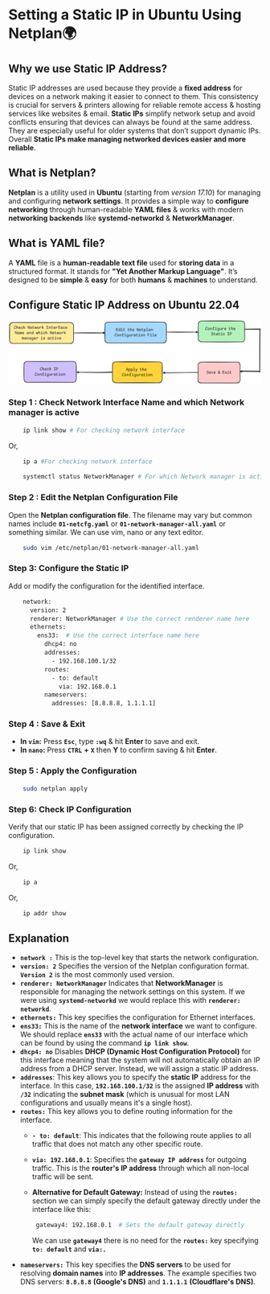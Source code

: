 # Setting a Static IP in Ubuntu Using Netplan🌍

## Why we use Static IP Address?
Static IP addresses are used because they provide a **fixed address** for devices on a network making it easier to connect to them. This consistency is crucial for servers & printers allowing for reliable remote access & hosting services like websites & email. **Static IPs** simplify network setup and avoid conflicts ensuring that devices can always be found at the same address. They are especially useful for older systems that don’t support dynamic IPs. Overall **Static IPs make managing networked devices easier and more reliable**.

## What is Netplan?
**Netplan** is a utility used in **Ubuntu** (starting from *version 17.10*) for managing and configuring **network settings**. It provides a simple way to **configure networking** through human-readable **YAML files** & works with modern **networking backends** like **systemd-networkd** & **NetworkManager**.

## What is YAML file?
A **YAML** file is a **human-readable text file** used for **storing data** in a structured format. It stands for **"Yet Another Markup Language"**. It’s designed to be **simple** & **easy** for both **humans** & **machines** to understand.

## Configure Static IP Address on Ubuntu 22.04 
<div align="center">
  <img src="Images/Static IP Configuration workflow.png" alt="Project Logo" width=100% height=30%/>
</div>

### Step 1 : Check Network Interface Name and which Network manager is active
```bash
    ip link show # For checking network interface
```
Or,
```bash 
    ip a #For checking network interface
```
```bash
    systemctl status NetworkManager # For which Network manager is active
```
### Step 2 : Edit the Netplan Configuration File
Open the **Netplan configuration file**. The filename may vary but common names include **`01-netcfg.yaml`** or **`01-network-manager-all.yaml`** or something similar. We can use vim, nano or any text editor.
```bash
    sudo vim /etc/netplan/01-network-manager-all.yaml
```
### Step 3: Configure the Static IP
Add or modify the configuration for the identified interface.
```bash
    network:
      version: 2
      renderer: NetworkManager # Use the correct renderer name here
      ethernets:
        ens33:  # Use the correct interface name here
          dhcp4: no
          addresses:
            - 192.168.100.1/32
          routes:
            - to: default
              via: 192.168.0.1
          nameservers:
            addresses: [8.8.8.8, 1.1.1.1]
```
### Step 4 : Save & Exit
 - **In `vim`:** Press **`Esc`**, type **`:wq`** & hit **Enter** to save and exit.
 - **In `nano`:** Press **`CTRL`** **+** **`X`** then **Y** to confirm saving & hit **Enter**.

### Step 5 : Apply the Configuration
```bash
    sudo netplan apply
```
### Step 6: Check IP Configuration
Verify that our static IP has been assigned correctly by checking the IP configuration.
```bash
    ip link show 
```
Or,
```bash 
    ip a 
```
Or,
```bash
    ip addr show
```
## Explanation 
 - **`network :`** This is the top-level key that starts the network configuration.
 - **`version: 2`** Specifies the version of the Netplan configuration format. **`Version 2`** is the most commonly used version.
 - **`renderer: NetworkManager`** Indicates that **NetworkManager** is responsible for managing the network settings on this system. If we were using **`systemd-networkd`** we would replace this with **`renderer: networkd`**.
 - **`ethernets:`** This key specifies the configuration for Ethernet interfaces.
 - **`ens33:`** This is the name of the **network interface** we want to configure. We should replace **`ens33`** with the actual name of our interface which can be found by using the command **`ip link show`**.
- **`dhcp4: no`** Disables **DHCP (Dynamic Host Configuration Protocol)** for this interface meaning that the system will not automatically obtain an IP address from a DHCP server. Instead, we will assign a static IP address.
- **`addresses`**: This key allows you to specify the **static IP** address for the interface. In this case, **`192.168.100.1/32`** is the assigned **IP address** with **`/32`** indicating the **subnet mask** (which is unusual for most LAN configurations and usually means it's a single host).
 - **`routes:`** This key allows you to define routing information for the interface.
   - **`- to: default`**: This indicates that the following route applies to all traffic that does not match any other specific route.
   - **`via: 192.168.0.1`**: Specifies the **`gateway IP address`** for outgoing traffic. This is the **router's IP address** through which all non-local traffic will be sent.
   - **Alternative for Default Gateway:** Instead of using the **`routes:`** section we can simply specify the default gateway directly under the interface like this:

     ```bash
      gateway4: 192.168.0.1  # Sets the default gateway directly
     ```
     We can use **`gateway4`** there is no need for the **`routes:`** key specifying **`to: default`** and **`via:.`**
 - **`nameservers:`** This key specifies the **DNS servers** to be used for resolving **domain names** into **IP addresses**. The example specifies two DNS servers: **`8.8.8.8`** **(Google's DNS)** and **`1.1.1.1`** **(Cloudflare's DNS)**.